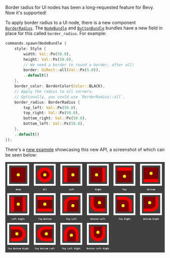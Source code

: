 Border radius for UI nodes has been a long-requested feature for Bevy. Now it's supported!

To apply border radius to a UI node, there is a new component [`BorderRadius`](https://dev-docs.bevyengine.org/bevy/prelude/struct.BorderRadius.html). The [`NodeBundle`](https://dev-docs.bevyengine.org/bevy/prelude/struct.NodeBundle.html) and [`ButtonBundle`](https://dev-docs.bevyengine.org/bevy/prelude/struct.ButtonBundle.html) bundles have a new field in place for this called `border_radius`. For example:

```rs
commands.spawn(NodeBundle {
    style: Style {
        width: Val::Px(50.0),
        height: Val::Px(50.0),
        // We need a border to round a border, after all!
        border: UiRect::all(Val::Px(5.0)),
        ..default()
    },
    border_color: BorderColor(Color::BLACK),
    // Apply the radius to all corners. 
    // Optionally, you could use `BorderRadius::all`.
    border_radius: BorderRadius {
        top_left: Val::Px(50.0),
        top_right: Val::Px(50.0),
        bottom_right: Val::Px(50.0),
        bottom_left: Val::Px(50.0),
    },
    ..default()
});
```

There's a [new example](https://github.com/bevyengine/bevy/blob/main/examples/ui/rounded_borders.rs) showcasing this new API, a screenshot of which can be seen below:

![`rounded_borders` example](./rounded_borders.png)
